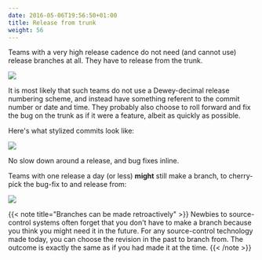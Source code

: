 ```yaml
---
date: 2016-05-06T19:56:50+01:00
title: Release from trunk
weight: 56
---
```


Teams with a very high release cadence do not need (and cannot use) release branches at all. They have to release from
the trunk.

![](/images/release_from_trunk.png)

It is most likely that such teams do not use a Dewey-decimal release numbering scheme, and instead have something
referent to the commit number or date and time.  They probably also choose to roll forward and fix the bug on the
trunk as if it were a feature, albeit as quickly as possible.

Here's what stylized commits look like:

![](/images/release_from_trunk2.png)

No slow down around a release, and bug fixes inline.

Teams with one release a day (or less) **might** still make a branch, to cherry-pick the bug-fix to
and release from:

![](/images/release_from_trunk3.png)

{{< note title="Branches can be made retroactively" >}}
Newbies to source-control systems often forget that you don't have to make a branch because you think you might need
it in the future. For any source-control technology made today, you can choose the revision in the past to branch
from. The outcome is exactly the same as if you had made it at the time.
{{< /note >}}

